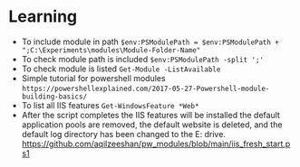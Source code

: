 # Learning
* To include module in path `$env:PSModulePath = $env:PSModulePath + ";C:\Experiments\modules\Module-Folder-Name"`
* To check module path is included `$env:PSModulePath -split ';'`
* To check module is listed `Get-Module -ListAvailable`
* Simple tutorial for powershell modules `https://powershellexplained.com/2017-05-27-Powershell-module-building-basics/`
* To list all IIS features `Get-WindowsFeature *Web*`
* After the script completes the IIS features will be installed the default application pools are removed, the default website is deleted, and the default log directory has been changed to the E: drive. https://github.com/aqilzeeshan/pw_modules/blob/main/iis_fresh_start.ps1
